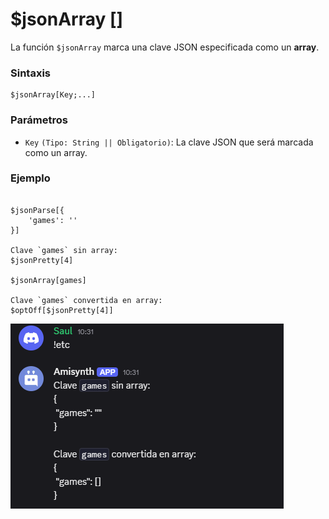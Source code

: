 
# $jsonArray []
La función `$jsonArray` marca una clave JSON especificada como un **array**.  

### **Sintaxis**  
```plaintext
$jsonArray[Key;...]
```

### **Parámetros**  
- `Key` `(Tipo: String || Obligatorio)`: La clave JSON que será marcada como un array.  

### **Ejemplo**  
```plaintext

$jsonParse[{
    'games': ''
}]

Clave `games` sin array:  
$jsonPretty[4]  

$jsonArray[games]  

Clave `games` convertida en array:  
$optOff[$jsonPretty[4]]  
```

![alt text](image-39.png)